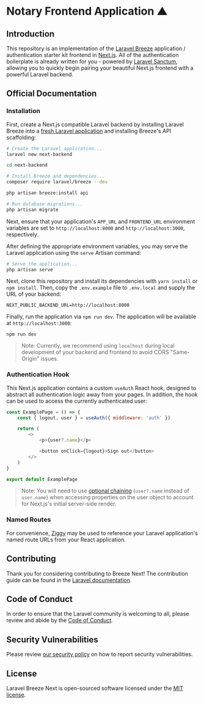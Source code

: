 # Notary Frontend Application ▲

## Introduction

This repository is an implementation of the [Laravel Breeze](https://laravel.com/docs/starter-kits) application / authentication starter kit frontend in [Next.js](https://nextjs.org). All of the authentication boilerplate is already written for you - powered by [Laravel Sanctum](https://laravel.com/docs/sanctum), allowing you to quickly begin pairing your beautiful Next.js frontend with a powerful Laravel backend.

## Official Documentation

### Installation

First, create a Next.js compatible Laravel backend by installing Laravel Breeze into a [fresh Laravel application](https://laravel.com/docs/installation) and installing Breeze's API scaffolding:

```bash
# Create the Laravel application...
laravel new next-backend

cd next-backend

# Install Breeze and dependencies...
composer require laravel/breeze --dev

php artisan breeze:install api

# Run database migrations...
php artisan migrate
```

Next, ensure that your application's `APP_URL` and `FRONTEND_URL` environment variables are set to `http://localhost:8000` and `http://localhost:3000`, respectively.

After defining the appropriate environment variables, you may serve the Laravel application using the `serve` Artisan command:

```bash
# Serve the application...
php artisan serve
```

Next, clone this repository and install its dependencies with `yarn install` or `npm install`. Then, copy the `.env.example` file to `.env.local` and supply the URL of your backend:

```
NEXT_PUBLIC_BACKEND_URL=http://localhost:8000
```

Finally, run the application via `npm run dev`. The application will be available at `http://localhost:3000`:

```
npm run dev
```

> Note: Currently, we recommend using `localhost` during local development of your backend and frontend to avoid CORS "Same-Origin" issues.

### Authentication Hook

This Next.js application contains a custom `useAuth` React hook, designed to abstract all authentication logic away from your pages. In addition, the hook can be used to access the currently authenticated user:

```js
const ExamplePage = () => {
    const { logout, user } = useAuth({ middleware: 'auth' })

    return (
        <>
            <p>{user?.name}</p>

            <button onClick={logout}>Sign out</button>
        </>
    )
}

export default ExamplePage
```

> Note: You will need to use [optional chaining](https://developer.mozilla.org/en-US/docs/Web/JavaScript/Reference/Operators/Optional_chaining) (`user?.name` instead of `user.name`) when accessing properties on the user object to account for Next.js's initial server-side render.

### Named Routes

For convenience, [Ziggy](https://github.com/tighten/ziggy#spas-or-separate-repos) may be used to reference your Laravel application's named route URLs from your React application.

## Contributing

Thank you for considering contributing to Breeze Next! The contribution guide can be found in the [Laravel documentation](https://laravel.com/docs/contributions).

## Code of Conduct

In order to ensure that the Laravel community is welcoming to all, please review and abide by the [Code of Conduct](https://laravel.com/docs/contributions#code-of-conduct).

## Security Vulnerabilities

Please review [our security policy](https://github.com/laravel/breeze-next/security/policy) on how to report security vulnerabilities.

## License

Laravel Breeze Next is open-sourced software licensed under the [MIT license](LICENSE.md).

